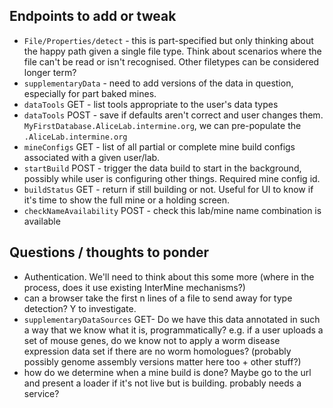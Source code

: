 ## Endpoints to add or tweak

- `File/Properties/detect` - this is part-specified but only thinking about the happy path given a single file type. Think about scenarios where the file can't be read or isn't recognised. Other filetypes can be considered longer term?
- `supplementaryData` - need to add versions of the data in question, especially for part baked mines.  
- `dataTools` GET - list tools appropriate to the user's data types
- `dataTools` POST - save if defaults aren't correct and user changes them.
 `MyFirstDatabase.AliceLab.intermine.org`, we can pre-populate the `.AliceLab.intermine.org`
- `mineConfigs` GET - list of all partial or complete mine build configs associated with a given user/lab.
- `startBuild` POST - trigger the data build to start in the background, possibly while user is configuring other things. Required mine config id.
- `buildStatus` GET - return if still building or not. Useful for UI to know if it's time to show the full mine or a holding screen.
- `checkNameAvailability` POST - check this lab/mine name combination is available

## Questions / thoughts to ponder

- Authentication. We'll need to think about this some more (where in the process, does it use existing InterMine mechanisms?)
- can a browser take the first n lines of a file to send away for type detection? Y to investigate.
- `supplementaryDataSources` GET- Do we have this data annotated in such a way that we know what it is, programmatically? e.g. if a user uploads a set of mouse genes, do we know not to apply a worm disease expression data set if there are no worm homologues? (probably possibly genome assembly versions matter here too + other stuff?)
- how do we determine when a mine build is done? Maybe go to the url and present a loader if it's not live but is building. probably needs a service?
